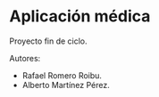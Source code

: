 # Aplicación médica
Proyecto fin de ciclo.  
  
Autores:
- Rafael Romero Roibu.
- Alberto Martínez Pérez.